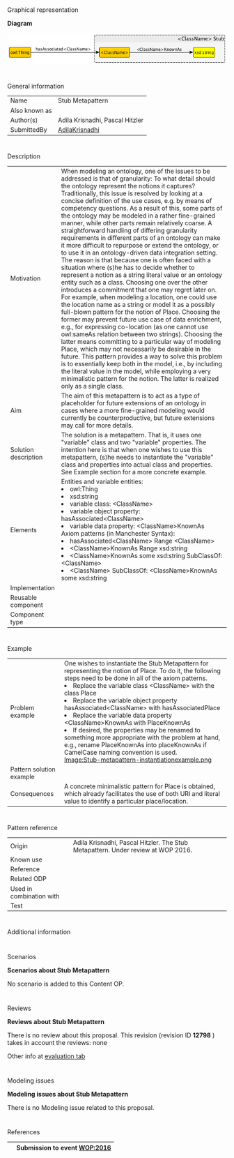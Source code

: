 # 

 Graphical representation



__Diagram__ 





[![Image:Stub-metapattern.png](./Stub-metapattern.png)](../Image/Stub-metapattern.png.md "Image:Stub-metapattern.png")





# 

 General information




|  |  |
| --- | --- |
|  Name  |  Stub Metapattern  |
|  Also known as  |  |
|  Author(s)  |  Adila Krisnadhi, Pascal Hitzler  |
|  SubmittedBy  | [AdilaKrisnadhi](../User/AdilaKrisnadhi.md "User:AdilaKrisnadhi")  |



  





# 

 Description




|  |  |
| --- | --- |
|  Motivation  |  When modeling an ontology, one of the issues to be addressed is that of granularity: To what detail should the ontology represent the notions it captures? Traditionally, this issue is resolved by looking at a concise definition of the use cases, e.g. by means of competency questions. As a result of this, some parts of the ontology may be modeled in a rather fine-grained manner, while other parts remain relatively coarse.  A straightforward handling of differing granularity requirements in different parts of an ontology can make it more difficult to repurpose or extend the ontology, or to use it in an ontology-driven data integration setting. The reason is that because one is often faced with a situation where (s)he has to decide whether to represent a notion as a string literal value or an ontology entity such as a class. Choosing one over the other introduces a commitment that one may regret later on.  For example, when modeling a location, one could use the location name as a string or model it as a possibly full-blown pattern for the notion of Place. Choosing the former may prevent future use case of data enrichment, e.g., for expressing co-location (as one cannot use owl:sameAs relation between two strings). Choosing the latter means committing to a particular way of modeling Place, which may not necessarily be desirable in the future.  This pattern provides a way to solve this problem is to essentially keep both in the model, i.e., by including the literal value in the model, while employing a very minimalistic pattern for the notion. The latter is realized only as a single class.  |
|  Aim  |  The aim of this metapattern is to act as a type of placeholder for future extensions of an ontology in cases where a more fine-grained modeling would currently be counterproductive, but future extensions may call for more details.  |
|  Solution description  |  The solution is a metapattern. That is, it uses one "variable" class and two "variable" properties. The intention here is that when one wishes to use this metapattern, (s)he needs to instantiate the "variable" class and properties into actual class and properties. See Example section for a more concrete example.  |
|  Elements  |  Entities and variable entities: <li>       owl:Thing      </li><li>       xsd:string      </li><li>       variable class: &lt;ClassName&gt;      </li><li>       variable object property: hasAssociated&lt;ClassName&gt;      </li><li>       variable data property: &lt;ClassName&gt;KnownAs      </li> Axiom patterns (in Manchester Syntax): <li>       hasAssociated&lt;ClassName&gt; Range &lt;ClassName&gt;      </li><li>       &lt;ClassName&gt;KnownAs Range xsd:string      </li><li>       &lt;ClassName&gt;KnownAs some xsd:string SubClassOf: &lt;ClassName&gt;      </li><li>       &lt;ClassName&gt; SubClassOf: &lt;ClassName&gt;KnownAs some xsd:string      </li> |
|  Implementation  |  |
|  Reusable component  |  |
|  Component type  |  |



  





# 

 Example




|  |  |
| --- | --- |
|  Problem example  |  One wishes to instantiate the Stub Metapattern for representing the notion of Place. To do it, the following steps need to be done in all of the axiom patterns. <li>       Replace the variable class &lt;ClassName&gt; with the class Place      </li><li>       Replace the variable object property hasAssociated&lt;ClassName&gt; with hasAssociatedPlace      </li><li>       Replace the variable data property &lt;ClassName&gt;KnownAs with PlaceKnownAs      </li><li>       If desired, the properties may be renamed to something more appropriate with the problem at hand, e.g., rename PlaceKnownAs into placeKnownAs if CamelCase naming convention is used.      </li>[Image:Stub-metapattern-instantiationexample.png](../Image/Stub-metapattern-instantiationexample.png.md "Image:Stub-metapattern-instantiationexample.png") |
|  Pattern solution example  |  |
|  Consequences  |  A concrete minimalistic pattern for Place is obtained, which already facilitates the use of both URI and literal value to identify a particular place/location.  |



  





# 

 Pattern reference




|  |  |
| --- | --- |
|  Origin  |  Adila Krisnadhi, Pascal Hitzler. The Stub Metapattern. Under review at WOP 2016.  |
|  Known use  |  |
|  Reference  |  |
|  Related ODP  |  |
|  Used in combination with  |  |
|  Test  |  |



# 

 Additional information



# 

 Scenarios




__Scenarios about Stub Metapattern__ 


 No scenario is added to this Content OP.
 




# 

 Reviews




__Reviews about Stub Metapattern__ 


 There is no review about this proposal.
This revision (revision ID
 __12798__ 
 ) takes in account the reviews: none
 



 Other info at
 [evaluation tab](http://ontologydesignpatterns.org/wiki/index.php?title=Submissions:Stub_Metapattern&action=evaluation "http://ontologydesignpatterns.org/wiki/index.php?title=Submissions:Stub_Metapattern&action=evaluation") 





  





# 

 Modeling issues




__Modeling issues about Stub Metapattern__ 


 There is no Modeling issue related to this proposal.
 




  





# 

 References



  






|  |  Submission to event [WOP:2016](../WOP/2016.1.md "WOP:2016")  |
| --- | --- |